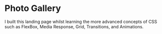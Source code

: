 # Photo Gallery

I built this landing page whilst learning the more advanced concepts of CSS such as FlexBox, Media Response, Grid, Transitions, and Animations.




